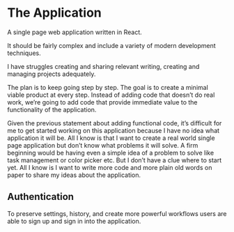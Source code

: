 # The Application

A single page web application written in React.

It should be fairly complex and include a variety of modern development techniques.

I have struggles creating and sharing relevant writing, creating and managing projects adequately.

The plan is to keep going step by step. The goal is to create a minimal viable product at every step. Instead of adding code that doesn’t do real work, we’re going to add code that provide immediate value to the functionality of the application.

Given the previous statement about adding functional code, it’s difficult for me to get started working on this application because I have no idea what application it will be. All I know is that I want to create a real world single page application but don’t know what problems it will solve. A firm beginning would be having even a simple idea of a problem to solve like task management or color picker etc. But I don’t have a clue where to start yet. All I know is I want to write more code and more plain old words on paper to share my ideas about the application.

## Authentication

To preserve settings, history, and create more powerful workflows users are able to sign up and sign in into the application.
